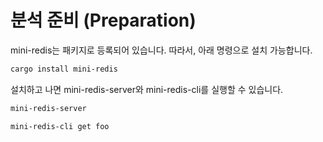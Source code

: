 # 분석 준비 (Preparation)

mini-redis는 패키지로 등록되어 있습니다. 따라서, 아래 명령으로 설치 가능합니다.&#x20;

```bash
cargo install mini-redis
```

설치하고 나면 mini-redis-server와 mini-redis-cli를 실행할 수 있습니다.&#x20;

```bash
mini-redis-server
```

```bash
mini-redis-cli get foo
```

